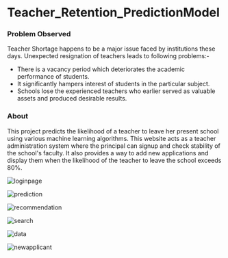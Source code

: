 # Teacher_Retention_PredictionModel
<h3> Problem Observed</h3>
Teacher Shortage happens to be a major issue faced by institutions these days. 
Unexpected resignation of teachers leads to following problems:-
<ul>
<li>There is a vacancy period which deteriorates the academic performance of students.</li>
<li>It significantly hampers interest of students in the particular subject.</li>
<li>Schools lose the experienced teachers who earlier served as valuable assets and produced desirable results.</li>
</ul>
<h3> About</h3>
This project predicts the likelihood of a teacher to leave her present school using various machine learning algorithms.
This website acts as a teacher administration system where the principal can signup and check stability of the school's faculty.
It also provides a way to add new applications and display them when the likelihood of the teacher to leave the school exceeds 80%.


![loginpage](https://user-images.githubusercontent.com/28175383/40280711-19dfd390-5c75-11e8-817b-2679ed1f7670.png)

![prediction](https://user-images.githubusercontent.com/28175383/40280706-12d167e4-5c75-11e8-944b-a0385d44721e.png)

![recommendation](https://user-images.githubusercontent.com/28175383/40280707-134cc6d2-5c75-11e8-9f65-69e6356e8269.png)

![search](https://user-images.githubusercontent.com/28175383/40280708-18c1624e-5c75-11e8-88cb-5267eb9e2fe6.png)

![data](https://user-images.githubusercontent.com/28175383/40280710-195f9d7e-5c75-11e8-96c6-d3b2a8d437e8.png)

![newapplicant](https://user-images.githubusercontent.com/28175383/40280712-1c2d0dac-5c75-11e8-842c-3f78e0b0386f.png)


